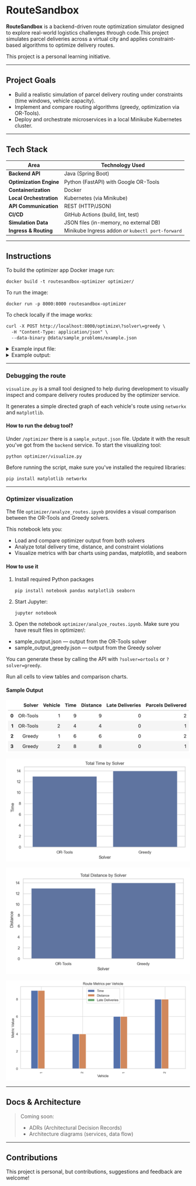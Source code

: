 # RouteSandbox

**RouteSandbox** is a backend-driven route optimization simulator designed to explore real-world logistics challenges through code.This project simulates parcel deliveries across a virtual city and applies constraint-based algorithms to optimize delivery routes.

This project is a personal learning initiative.

---

## Project Goals

- Build a realistic simulation of parcel delivery routing under constraints (time windows, vehicle capacity).
- Implement and compare routing algorithms (greedy, optimization via OR-Tools).
- Deploy and orchestrate microservices in a local Minikube Kubernetes cluster.

---

## Tech Stack

| Area                    | Technology Used                                    |
|-------------------------|----------------------------------------------------|
| **Backend API**         | Java (Spring Boot)                                 |
| **Optimization Engine** | Python (FastAPI) with Google OR-Tools              |
| **Containerization**    | Docker                                             |
| **Local Orchestration** | Kubernetes (via Minikube)                          |
| **API Communication**   | REST (HTTP/JSON)                                   |
| **CI/CD**               | GitHub Actions (build, lint, test)                 |
| **Simulation Data**     | JSON files (in-memory, no external DB)             |
| **Ingress & Routing**   | Minikube Ingress addon *or* `kubectl port-forward` |

---

## Instructions

To build the optimizer app Docker image run:

```shell
docker build -t routesandbox-optimizer optimizer/
```

To run the image:

```shell
docker run -p 8000:8000 routesandbox-optimizer
```

To check locally if the image works:

```shell
curl -X POST http://localhost:8000/optimize\?solver\=greedy \
  -H "Content-Type: application/json" \
  --data-binary @data/sample_problems/example.json
```
<details>
<summary>Example input file:</summary>

   ```json
   {
     "locations": [
       { "id": 0, "name": "Depot" },
       { "id": 1, "name": "Customer A" },
       { "id": 2, "name": "Customer B" },
       { "id": 3, "name": "Customer C" }
     ],
     "distance_matrix": [
       [0, 2, 3, 4],
       [2, 0, 1, 3],
       [3, 1, 0, 2],
       [4, 3, 2, 0]
     ],
     "parcels": [
       { "id": 1, "location_id": 1, "time_window": [9, 12], "demand": 1 },
       { "id": 2, "location_id": 2, "time_window": [10, 13], "demand": 1 },
       { "id": 3, "location_id": 3, "time_window": [11, 14], "demand": 1 }
     ],
     "vehicles": [
       { "id": 1, "start_index": 0, "capacity": 2, "working_hours": [8, 15] },
       { "id": 2, "start_index": 0, "capacity": 2, "working_hours": [8, 15] }
     ]
   }
   ```
</details>

<details>
<summary>Example output:</summary>

   ```json
   {
      "routes": [
         {
            "vehicle_id": 1,
            "total_delivery_time": 6,
            "parcels_delivered": 2,
            "late_deliveries": 0,
            "total_distance": 6,
            "stops": [
               {
                  "location_id": 0,
                  "arrival_time": 8
               },
               {
                  "location_id": 1,
                  "arrival_time": 10
               },
               {
                  "location_id": 2,
                  "arrival_time": 11
               },
               {
                  "location_id": 0,
                  "arrival_time": 14
               }
            ]
         },
         {
            "vehicle_id": 2,
            "total_delivery_time": 8,
            "parcels_delivered": 1,
            "late_deliveries": 0,
            "total_distance": 8,
            "stops": [
               {
                  "location_id": 0,
                  "arrival_time": 8
               },
               {
                  "location_id": 3,
                  "arrival_time": 12
               },
               {
                  "location_id": 0,
                  "arrival_time": 16
               }
            ]
         }
      ],
      "status": "success"
   }
   ```
</details>

---

### Debugging the route

`visualize.py` is a small tool designed to help during development to visually inspect and compare delivery routes produced
by the optimizer service.

It generates a simple directed graph of each vehicle's route using `networkx` and `matplotlib`.

#### How to run the debug tool?

Under `/optimizer` there is a `sample_output.json` file. Update it with the result you've got from the `backend` service.
To start the visualizing tool:

```shell
python optimizer/visualize.py
```

Before running the script, make sure you've installed the required libraries:

```shell
pip install matplotlib networkx
```

---

### Optimizer visualization

The file `optimizer/analyze_routes.ipynb` provides a visual comparison between the OR-Tools and Greedy solvers.

This notebook lets you:

* Load and compare optimizer output from both solvers
* Analyze total delivery time, distance, and constraint violations
* Visualize metrics with bar charts using pandas, matplotlib, and seaborn


#### How to use it

1. Install required Python packages

    ```shell
    pip install notebook pandas matplotlib seaborn
    ```

2. Start Jupyter:

    ```shell
    jupyter notebook
    ```

3. Open the notebook `optimizer/analyze_routes.ipynb`.
   Make sure you have result files in optimizer/:
* sample_output.json — output from the OR-Tools solver
* sample_output_greedy.json — output from the Greedy solver

You can generate these by calling the API with `?solver=ortools` or `?solver=greedy`.

Run all cells to view tables and comparison charts.

#### Sample Output

![1](./imgs/1.png)

![2](./imgs/2.png)

![3](./imgs/3.png)

![4](./imgs/4.png)

---

## Docs & Architecture

> Coming soon:
> - ADRs (Architectural Decision Records)
> - Architecture diagrams (services, data flow)

---

## Contributions

This project is personal, but contributions, suggestions and feedback are welcome!
